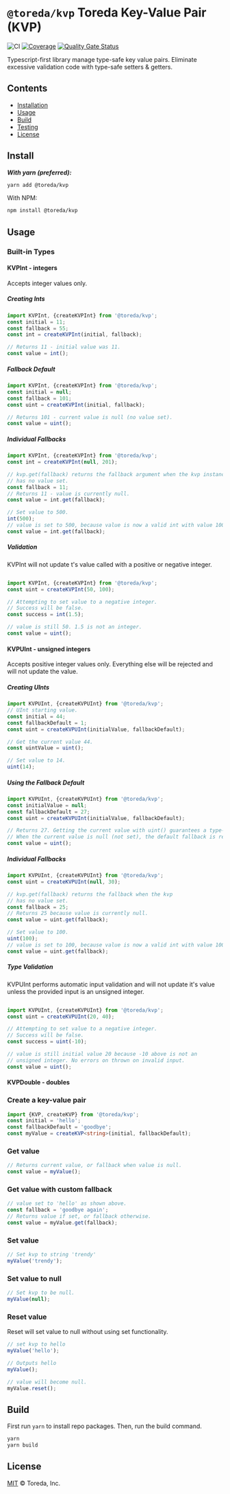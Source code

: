 

# `@toreda/kvp` Toreda Key-Value Pair (KVP)

![CI](https://github.com/armorjvs/kvp/workflows/CI/badge.svg?branch=master) [![Coverage](https://sonarcloud.io/api/project_badges/measure?project=toreda_kvp&metric=coverage)](https://sonarcloud.io/dashboard?id=toreda_kvp) [![Quality Gate Status](https://sonarcloud.io/api/project_badges/measure?project=toreda_kvp&metric=alert_status)](https://sonarcloud.io/dashboard?id=toreda_kvp)

Typescript-first library manage type-safe key value pairs. Eliminate excessive validation code with type-safe setters & getters.

## Contents

-   [Installation](#Installation)
-   [Usage](#usage)
-   [Build](#build)
-   [Testing](#testing)
-   [License](#license)


## Install

**_With yarn (preferred):_**
```bash
yarn add @toreda/kvp
```

With NPM:
```bash
npm install @toreda/kvp
```

## Usage


###  Built-in Types

#### KVPInt - integers
Accepts integer values only.
##### Creating Ints
```typescript
import KVPInt, {createKVPInt} from '@toreda/kvp';
const initial = 11;
const fallback = 55;
const int = createKVPInt(initial, fallback);

// Returns 11 - initial value was 11.
const value = int();
```

##### Fallback Default
```typescript
import KVPInt, {createKVPInt} from '@toreda/kvp';
const initial = null;
const fallback = 101;
const uint = createKVPInt(initial, fallback);

// Returns 101 - current value is null (no value set).
const value = uint();
```

##### Individual Fallbacks
```typescript
import KVPInt, {createKVPInt} from '@toreda/kvp';
const int = createKVPInt(null, 201);

// kvp.get(fallback) returns the fallback argument when the kvp instance
// has no value set.
const fallback = 11;
// Returns 11 - value is currently null.
const value = int.get(fallback);

// Set value to 500.
int(500);
// value is set to 500, because value is now a valid int with value 100.
const value = int.get(fallback);
```

##### Validation
KVPInt will not update t's value called with a positive or negative integer.
```typescript

import KVPInt, {createKVPInt} from '@toreda/kvp';
const uint = createKVPInt(50, 100);

// Attempting to set value to a negative integer.
// Success will be false.
const success = int(1.5);

// value is still 50. 1.5 is not an integer.
const value = uint();
```


#### KVPUInt - unsigned integers
Accepts positive integer values only. Everything else will be rejected and will not update the value.

##### Creating UInts
```typescript
import KVPUInt, {createKVPUInt} from '@toreda/kvp';
// UInt starting value.
const initial = 44;
const fallbackDefault = 1;
const uint = createKVPUInt(initialValue, fallbackDefault);

// Get the current value 44.
const uintValue = uint();

// Set value to 14.
uint(14);
```

##### Using the  Fallback Default
```typescript
import KVPUInt, {createKVPUInt} from '@toreda/kvp';
const initialValue = null;
const fallbackDefault = 27;
const uint = createKVPUInt(initialValue, fallbackDefault);

// Returns 27. Getting the current value with uint() guarantees a type-safe return value.
// When the current value is null (not set), the default fallback is returned instead.
const value = uint();
```


##### Individual Fallbacks
```typescript
import KVPUInt, {createKVPUInt} from '@toreda/kvp';
const uint = createKVPUInt(null, 30);

// kvp.get(fallback) returns the fallback when the kvp
// has no value set.
const fallback = 25;
// Returns 25 because value is currently null.
const value = uint.get(fallback);

// Set value to 100.
uint(100);
// value is set to 100, because value is now a valid int with value 100.
const value = uint.get(fallback);
```

##### Type Validation
KVPUInt performs automatic input validation and will not update it's value unless the provided input is an unsigned integer.
```typescript

import KVPUInt, {createKVPUInt} from '@toreda/kvp';
const uint = createKVPUInt(20, 40);

// Attempting to set value to a negative integer.
// Success will be false.
const success = uint(-10);

// value is still initial value 20 because -10 above is not an
// unsigned integer. No errors on thrown on invalid input.
const value = uint();
```


#### KVPDouble - doubles


### Create a key-value pair
```typescript
import {KVP, createKVP} from '@toreda/kvp';
const initial = 'hello';
const fallbackDefault = 'goodbye';
const myValue = createKVP<string>(initial, fallbackDefault);
```

### Get value
```typescript
// Returns current value, or fallback when value is null.
const value = myValue();
```

### Get value with custom fallback
```typescript
// value set to 'hello' as shown above.
const fallback = 'goodbye again';
// Returns value if set, or fallback otherwise.
const value = myValue.get(fallback);
```

### Set value
```typescript
// Set kvp to string 'trendy'
myValue('trendy');
```

### Set value to null
```typescript
// Set kvp to be null.
myValue(null);
```

### Reset value
Reset will set value to null without using set functionality.
```typescript
// set kvp to hello
myValue('hello');

// Outputs hello
myValue();

// value will become null.
myValue.reset();
```

## Build
First run `yarn` to install repo packages. Then, run the build command.
```bash
yarn
yarn build
```

## License

[MIT](LICENSE) &copy; Toreda, Inc.
